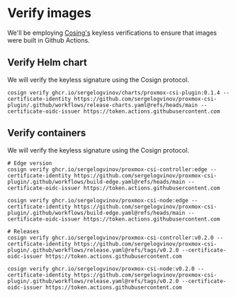 # Verify images

We'll be employing [Cosing's](https://github.com/sigstore/cosign) keyless verifications to ensure that images were built in Github Actions.

## Verify Helm chart

We will verify the keyless signature using the Cosign protocol.

```shell
cosign verify ghcr.io/sergelogvinov/charts/proxmox-csi-plugin:0.1.4 --certificate-identity https://github.com/sergelogvinov/proxmox-csi-plugin/.github/workflows/release-charts.yaml@refs/heads/main --certificate-oidc-issuer https://token.actions.githubusercontent.com
```

## Verify containers

We will verify the keyless signature using the Cosign protocol.

```shell
# Edge version
cosign verify ghcr.io/sergelogvinov/proxmox-csi-controller:edge --certificate-identity https://github.com/sergelogvinov/proxmox-csi-plugin/.github/workflows/build-edge.yaml@refs/heads/main --certificate-oidc-issuer https://token.actions.githubusercontent.com

cosign verify ghcr.io/sergelogvinov/proxmox-csi-node:edge --certificate-identity https://github.com/sergelogvinov/proxmox-csi-plugin/.github/workflows/build-edge.yaml@refs/heads/main --certificate-oidc-issuer https://token.actions.githubusercontent.com

# Releases
cosign verify ghcr.io/sergelogvinov/proxmox-csi-controller:v0.2.0 --certificate-identity https://github.com/sergelogvinov/proxmox-csi-plugin/.github/workflows/release.yaml@refs/tags/v0.2.0 --certificate-oidc-issuer https://token.actions.githubusercontent.com

cosign verify ghcr.io/sergelogvinov/proxmox-csi-node:v0.2.0 --certificate-identity https://github.com/sergelogvinov/proxmox-csi-plugin/.github/workflows/release.yaml@refs/tags/v0.2.0 --certificate-oidc-issuer https://token.actions.githubusercontent.com
```

